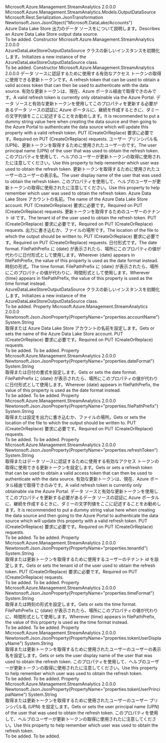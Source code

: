 <Type Name="AzureDataLakeStoreOutputDataSource" FullName="Microsoft.Azure.Management.StreamAnalytics.Models.AzureDataLakeStoreOutputDataSource">
  <TypeSignature Language="C#" Value="public class AzureDataLakeStoreOutputDataSource : Microsoft.Azure.Management.StreamAnalytics.Models.OutputDataSource" />
  <TypeSignature Language="ILAsm" Value=".class public auto ansi beforefieldinit AzureDataLakeStoreOutputDataSource extends Microsoft.Azure.Management.StreamAnalytics.Models.OutputDataSource" />
  <TypeSignature Language="DocId" Value="T:Microsoft.Azure.Management.StreamAnalytics.Models.AzureDataLakeStoreOutputDataSource" />
  <TypeSignature Language="VB.NET" Value="Public Class AzureDataLakeStoreOutputDataSource&#xA;Inherits OutputDataSource" />
  <TypeSignature Language="F#" Value="type AzureDataLakeStoreOutputDataSource = class&#xA;    inherit OutputDataSource" />
  <AssemblyInfo>
    <AssemblyName>Microsoft.Azure.Management.StreamAnalytics</AssemblyName>
    <AssemblyVersion>2.0.0.0</AssemblyVersion>
  </AssemblyInfo>
  <Base>
    <BaseTypeName>Microsoft.Azure.Management.StreamAnalytics.Models.OutputDataSource</BaseTypeName>
  </Base>
  <Interfaces />
  <Attributes>
    <Attribute>
      <AttributeName>Microsoft.Rest.Serialization.JsonTransformation</AttributeName>
    </Attribute>
    <Attribute>
      <AttributeName>Newtonsoft.Json.JsonObject("Microsoft.DataLake/Accounts")</AttributeName>
    </Attribute>
  </Attributes>
  <Docs>
    <summary>
            <span data-ttu-id="e730a-101">Azure Data Lake Store 出力のデータ ソースをについて説明します。</span><span class="sxs-lookup"><span data-stu-id="e730a-101">Describes an Azure Data Lake Store output data source.</span></span>
            </summary>
    <remarks>To be added.</remarks>
  </Docs>
  <Members>
    <Member MemberName=".ctor">
      <MemberSignature Language="C#" Value="public AzureDataLakeStoreOutputDataSource ();" />
      <MemberSignature Language="ILAsm" Value=".method public hidebysig specialname rtspecialname instance void .ctor() cil managed" />
      <MemberSignature Language="DocId" Value="M:Microsoft.Azure.Management.StreamAnalytics.Models.AzureDataLakeStoreOutputDataSource.#ctor" />
      <MemberSignature Language="VB.NET" Value="Public Sub New ()" />
      <MemberType>Constructor</MemberType>
      <AssemblyInfo>
        <AssemblyName>Microsoft.Azure.Management.StreamAnalytics</AssemblyName>
        <AssemblyVersion>2.0.0.0</AssemblyVersion>
      </AssemblyInfo>
      <Parameters />
      <Docs>
        <summary>
            <span data-ttu-id="e730a-102">AzureDataLakeStoreOutputDataSource クラスの新しいインスタンスを初期化します。</span><span class="sxs-lookup"><span data-stu-id="e730a-102">Initializes a new instance of the AzureDataLakeStoreOutputDataSource class.</span></span>
            </summary>
        <remarks>To be added.</remarks>
      </Docs>
    </Member>
    <Member MemberName=".ctor">
      <MemberSignature Language="C#" Value="public AzureDataLakeStoreOutputDataSource (string refreshToken = null, string tokenUserPrincipalName = null, string tokenUserDisplayName = null, string accountName = null, string tenantId = null, string filePathPrefix = null, string dateFormat = null, string timeFormat = null);" />
      <MemberSignature Language="ILAsm" Value=".method public hidebysig specialname rtspecialname instance void .ctor(string refreshToken, string tokenUserPrincipalName, string tokenUserDisplayName, string accountName, string tenantId, string filePathPrefix, string dateFormat, string timeFormat) cil managed" />
      <MemberSignature Language="DocId" Value="M:Microsoft.Azure.Management.StreamAnalytics.Models.AzureDataLakeStoreOutputDataSource.#ctor(System.String,System.String,System.String,System.String,System.String,System.String,System.String,System.String)" />
      <MemberSignature Language="VB.NET" Value="Public Sub New (Optional refreshToken As String = null, Optional tokenUserPrincipalName As String = null, Optional tokenUserDisplayName As String = null, Optional accountName As String = null, Optional tenantId As String = null, Optional filePathPrefix As String = null, Optional dateFormat As String = null, Optional timeFormat As String = null)" />
      <MemberSignature Language="F#" Value="new Microsoft.Azure.Management.StreamAnalytics.Models.AzureDataLakeStoreOutputDataSource : string * string * string * string * string * string * string * string -&gt; Microsoft.Azure.Management.StreamAnalytics.Models.AzureDataLakeStoreOutputDataSource" Usage="new Microsoft.Azure.Management.StreamAnalytics.Models.AzureDataLakeStoreOutputDataSource (refreshToken, tokenUserPrincipalName, tokenUserDisplayName, accountName, tenantId, filePathPrefix, dateFormat, timeFormat)" />
      <MemberType>Constructor</MemberType>
      <AssemblyInfo>
        <AssemblyName>Microsoft.Azure.Management.StreamAnalytics</AssemblyName>
        <AssemblyVersion>2.0.0.0</AssemblyVersion>
      </AssemblyInfo>
      <Parameters>
        <Parameter Name="refreshToken" Type="System.String" />
        <Parameter Name="tokenUserPrincipalName" Type="System.String" />
        <Parameter Name="tokenUserDisplayName" Type="System.String" />
        <Parameter Name="accountName" Type="System.String" />
        <Parameter Name="tenantId" Type="System.String" />
        <Parameter Name="filePathPrefix" Type="System.String" />
        <Parameter Name="dateFormat" Type="System.String" />
        <Parameter Name="timeFormat" Type="System.String" />
      </Parameters>
      <Docs>
        <param name="refreshToken"><span data-ttu-id="e730a-103">データ ソースに認証するために使用する有効なアクセス トークンの取得に使用できる更新トークンです。</span><span class="sxs-lookup"><span data-stu-id="e730a-103">A refresh token that can be used to obtain a valid access token that can then be used to authenticate with the data source.</span></span> <span data-ttu-id="e730a-104">有効な更新トークンは、現在、Azure ポータル経由で取得できのみです。</span><span class="sxs-lookup"><span data-stu-id="e730a-104">A valid refresh token is currently only obtainable via the Azure Portal.</span></span> <span data-ttu-id="e730a-105">データ ソースと有効な更新トークンを使用してこのプロパティを更新する必要があるデータ ソースの認証に Azure ポータルに、継続を作成するときに、ダミーの文字列値をここに記述することをお勧めします。</span><span class="sxs-lookup"><span data-stu-id="e730a-105">It is recommended to put a dummy string value here when creating the data source and then going to the Azure Portal to authenticate the data source which will update this property with a valid refresh token.</span></span> <span data-ttu-id="e730a-106">PUT (CreateOrReplace) 要求に必要です。</span><span class="sxs-lookup"><span data-stu-id="e730a-106">Required on PUT (CreateOrReplace) requests.</span></span></param>
        <param name="tokenUserPrincipalName"><span data-ttu-id="e730a-107">ユーザー プリンシパル名 (UPN)、更新トークンを取得するために使用されたユーザーのです。</span><span class="sxs-lookup"><span data-stu-id="e730a-107">The user principal name (UPN) of the user that was used to obtain the refresh token.</span></span> <span data-ttu-id="e730a-108">このプロパティを使用して、ヘルプのユーザーが更新トークンの取得に使用されたに注意してください。</span><span class="sxs-lookup"><span data-stu-id="e730a-108">Use this property to help remember which user was used to obtain the refresh token.</span></span></param>
        <param name="tokenUserDisplayName"><span data-ttu-id="e730a-109">更新トークンを取得するために使用されたユーザーのユーザーの表示名。</span><span class="sxs-lookup"><span data-stu-id="e730a-109">The user display name of the user that was used to obtain the refresh token.</span></span> <span data-ttu-id="e730a-110">このプロパティを使用して、ヘルプのユーザーが更新トークンの取得に使用されたに注意してください。</span><span class="sxs-lookup"><span data-stu-id="e730a-110">Use this property to help remember which user was used to obtain the refresh token.</span></span></param>
        <param name="accountName"><span data-ttu-id="e730a-111">Azure Data Lake Store アカウントの名前。</span><span class="sxs-lookup"><span data-stu-id="e730a-111">The name of the Azure Data Lake Store account.</span></span> <span data-ttu-id="e730a-112">PUT (CreateOrReplace) 要求に必要です。</span><span class="sxs-lookup"><span data-stu-id="e730a-112">Required on PUT (CreateOrReplace) requests.</span></span></param>
        <param name="tenantId"><span data-ttu-id="e730a-113">更新トークンを取得するためのユーザーのテナント id です。</span><span class="sxs-lookup"><span data-stu-id="e730a-113">The tenant id of the user used to obtain the refresh token.</span></span> <span data-ttu-id="e730a-114">PUT (CreateOrReplace) 要求に必要です。</span><span class="sxs-lookup"><span data-stu-id="e730a-114">Required on PUT (CreateOrReplace) requests.</span></span></param>
        <param name="filePathPrefix"><span data-ttu-id="e730a-115">出力に書き込むか、ファイルの場所です。</span><span class="sxs-lookup"><span data-stu-id="e730a-115">The location of the file to which the output should be written to.</span></span> <span data-ttu-id="e730a-116">PUT (CreateOrReplace) 要求に必要です。</span><span class="sxs-lookup"><span data-stu-id="e730a-116">Required on PUT (CreateOrReplace) requests.</span></span></param>
        <param name="dateFormat"><span data-ttu-id="e730a-117">日付形式です。</span><span class="sxs-lookup"><span data-stu-id="e730a-117">The date format.</span></span> <span data-ttu-id="e730a-118">FilePathPrefix に {date} が表示されたら、場所にこのプロパティの値が代わりに日付形式として使用します。</span><span class="sxs-lookup"><span data-stu-id="e730a-118">Wherever {date} appears in filePathPrefix, the value of this property is used as the date format instead.</span></span></param>
        <param name="timeFormat"><span data-ttu-id="e730a-119">時刻の形式。</span><span class="sxs-lookup"><span data-stu-id="e730a-119">The time format.</span></span> <span data-ttu-id="e730a-120">FilePathPrefix に {date} が表示されたら、場所にこのプロパティの値が代わりに、時間形式として使用します。</span><span class="sxs-lookup"><span data-stu-id="e730a-120">Wherever {time} appears in filePathPrefix, the value of this property is used as the time format instead.</span></span></param>
        <summary>
            <span data-ttu-id="e730a-121">AzureDataLakeStoreOutputDataSource クラスの新しいインスタンスを初期化します。</span><span class="sxs-lookup"><span data-stu-id="e730a-121">Initializes a new instance of the AzureDataLakeStoreOutputDataSource class.</span></span>
            </summary>
        <remarks>To be added.</remarks>
      </Docs>
    </Member>
    <Member MemberName="AccountName">
      <MemberSignature Language="C#" Value="public string AccountName { get; set; }" />
      <MemberSignature Language="ILAsm" Value=".property instance string AccountName" />
      <MemberSignature Language="DocId" Value="P:Microsoft.Azure.Management.StreamAnalytics.Models.AzureDataLakeStoreOutputDataSource.AccountName" />
      <MemberSignature Language="VB.NET" Value="Public Property AccountName As String" />
      <MemberSignature Language="F#" Value="member this.AccountName : string with get, set" Usage="Microsoft.Azure.Management.StreamAnalytics.Models.AzureDataLakeStoreOutputDataSource.AccountName" />
      <MemberType>Property</MemberType>
      <AssemblyInfo>
        <AssemblyName>Microsoft.Azure.Management.StreamAnalytics</AssemblyName>
        <AssemblyVersion>2.0.0.0</AssemblyVersion>
      </AssemblyInfo>
      <Attributes>
        <Attribute>
          <AttributeName>Newtonsoft.Json.JsonProperty(PropertyName="properties.accountName")</AttributeName>
        </Attribute>
      </Attributes>
      <ReturnValue>
        <ReturnType>System.String</ReturnType>
      </ReturnValue>
      <Docs>
        <summary>
            <span data-ttu-id="e730a-122">取得または Azure Data Lake Store アカウントの名前を設定します。</span><span class="sxs-lookup"><span data-stu-id="e730a-122">Gets or sets the name of the Azure Data Lake Store account.</span></span>
            <span data-ttu-id="e730a-123">PUT (CreateOrReplace) 要求に必要です。</span><span class="sxs-lookup"><span data-stu-id="e730a-123">Required on PUT (CreateOrReplace) requests.</span></span>
            </summary>
        <value>To be added.</value>
        <remarks>To be added.</remarks>
      </Docs>
    </Member>
    <Member MemberName="DateFormat">
      <MemberSignature Language="C#" Value="public string DateFormat { get; set; }" />
      <MemberSignature Language="ILAsm" Value=".property instance string DateFormat" />
      <MemberSignature Language="DocId" Value="P:Microsoft.Azure.Management.StreamAnalytics.Models.AzureDataLakeStoreOutputDataSource.DateFormat" />
      <MemberSignature Language="VB.NET" Value="Public Property DateFormat As String" />
      <MemberSignature Language="F#" Value="member this.DateFormat : string with get, set" Usage="Microsoft.Azure.Management.StreamAnalytics.Models.AzureDataLakeStoreOutputDataSource.DateFormat" />
      <MemberType>Property</MemberType>
      <AssemblyInfo>
        <AssemblyName>Microsoft.Azure.Management.StreamAnalytics</AssemblyName>
        <AssemblyVersion>2.0.0.0</AssemblyVersion>
      </AssemblyInfo>
      <Attributes>
        <Attribute>
          <AttributeName>Newtonsoft.Json.JsonProperty(PropertyName="properties.dateFormat")</AttributeName>
        </Attribute>
      </Attributes>
      <ReturnValue>
        <ReturnType>System.String</ReturnType>
      </ReturnValue>
      <Docs>
        <summary>
            <span data-ttu-id="e730a-124">取得または日付の書式を設定します。</span><span class="sxs-lookup"><span data-stu-id="e730a-124">Gets or sets the date format.</span></span> <span data-ttu-id="e730a-125">FilePathPrefix に {date} が表示されたら、場所にこのプロパティの値が代わりに日付形式として使用します。</span><span class="sxs-lookup"><span data-stu-id="e730a-125">Wherever {date} appears in filePathPrefix, the value of this property is used as the date format instead.</span></span>
            </summary>
        <value>To be added.</value>
        <remarks>To be added.</remarks>
      </Docs>
    </Member>
    <Member MemberName="FilePathPrefix">
      <MemberSignature Language="C#" Value="public string FilePathPrefix { get; set; }" />
      <MemberSignature Language="ILAsm" Value=".property instance string FilePathPrefix" />
      <MemberSignature Language="DocId" Value="P:Microsoft.Azure.Management.StreamAnalytics.Models.AzureDataLakeStoreOutputDataSource.FilePathPrefix" />
      <MemberSignature Language="VB.NET" Value="Public Property FilePathPrefix As String" />
      <MemberSignature Language="F#" Value="member this.FilePathPrefix : string with get, set" Usage="Microsoft.Azure.Management.StreamAnalytics.Models.AzureDataLakeStoreOutputDataSource.FilePathPrefix" />
      <MemberType>Property</MemberType>
      <AssemblyInfo>
        <AssemblyName>Microsoft.Azure.Management.StreamAnalytics</AssemblyName>
        <AssemblyVersion>2.0.0.0</AssemblyVersion>
      </AssemblyInfo>
      <Attributes>
        <Attribute>
          <AttributeName>Newtonsoft.Json.JsonProperty(PropertyName="properties.filePathPrefix")</AttributeName>
        </Attribute>
      </Attributes>
      <ReturnValue>
        <ReturnType>System.String</ReturnType>
      </ReturnValue>
      <Docs>
        <summary>
            <span data-ttu-id="e730a-126">取得または設定を出力に書き込むか、ファイルの場所。</span><span class="sxs-lookup"><span data-stu-id="e730a-126">Gets or sets the location of the file to which the output should be written to.</span></span> <span data-ttu-id="e730a-127">PUT (CreateOrReplace) 要求に必要です。</span><span class="sxs-lookup"><span data-stu-id="e730a-127">Required on PUT (CreateOrReplace) requests.</span></span>
            </summary>
        <value>To be added.</value>
        <remarks>To be added.</remarks>
      </Docs>
    </Member>
    <Member MemberName="RefreshToken">
      <MemberSignature Language="C#" Value="public string RefreshToken { get; set; }" />
      <MemberSignature Language="ILAsm" Value=".property instance string RefreshToken" />
      <MemberSignature Language="DocId" Value="P:Microsoft.Azure.Management.StreamAnalytics.Models.AzureDataLakeStoreOutputDataSource.RefreshToken" />
      <MemberSignature Language="VB.NET" Value="Public Property RefreshToken As String" />
      <MemberSignature Language="F#" Value="member this.RefreshToken : string with get, set" Usage="Microsoft.Azure.Management.StreamAnalytics.Models.AzureDataLakeStoreOutputDataSource.RefreshToken" />
      <MemberType>Property</MemberType>
      <AssemblyInfo>
        <AssemblyName>Microsoft.Azure.Management.StreamAnalytics</AssemblyName>
        <AssemblyVersion>2.0.0.0</AssemblyVersion>
      </AssemblyInfo>
      <Attributes>
        <Attribute>
          <AttributeName>Newtonsoft.Json.JsonProperty(PropertyName="properties.refreshToken")</AttributeName>
        </Attribute>
      </Attributes>
      <ReturnValue>
        <ReturnType>System.String</ReturnType>
      </ReturnValue>
      <Docs>
        <summary>
            <span data-ttu-id="e730a-128">取得またはデータ ソースに認証するために使用する有効なアクセス トークンの取得に使用できる更新トークンを設定します。</span><span class="sxs-lookup"><span data-stu-id="e730a-128">Gets or sets a refresh token that can be used to obtain a valid access token that can then be used to authenticate with the data source.</span></span> <span data-ttu-id="e730a-129">有効な更新トークンは、現在、Azure ポータル経由で取得できのみです。</span><span class="sxs-lookup"><span data-stu-id="e730a-129">A valid refresh token is currently only obtainable via the Azure Portal.</span></span> <span data-ttu-id="e730a-130">データ ソースと有効な更新トークンを使用してこのプロパティを更新する必要があるデータ ソースの認証に Azure ポータルに、継続を作成するときに、ダミーの文字列値をここに記述することをお勧めします。</span><span class="sxs-lookup"><span data-stu-id="e730a-130">It is recommended to put a dummy string value here when creating the data source and then going to the Azure Portal to authenticate the data source which will update this property with a valid refresh token.</span></span> <span data-ttu-id="e730a-131">PUT (CreateOrReplace) 要求に必要です。</span><span class="sxs-lookup"><span data-stu-id="e730a-131">Required on PUT (CreateOrReplace) requests.</span></span>
            </summary>
        <value>To be added.</value>
        <remarks>To be added.</remarks>
      </Docs>
    </Member>
    <Member MemberName="TenantId">
      <MemberSignature Language="C#" Value="public string TenantId { get; set; }" />
      <MemberSignature Language="ILAsm" Value=".property instance string TenantId" />
      <MemberSignature Language="DocId" Value="P:Microsoft.Azure.Management.StreamAnalytics.Models.AzureDataLakeStoreOutputDataSource.TenantId" />
      <MemberSignature Language="VB.NET" Value="Public Property TenantId As String" />
      <MemberSignature Language="F#" Value="member this.TenantId : string with get, set" Usage="Microsoft.Azure.Management.StreamAnalytics.Models.AzureDataLakeStoreOutputDataSource.TenantId" />
      <MemberType>Property</MemberType>
      <AssemblyInfo>
        <AssemblyName>Microsoft.Azure.Management.StreamAnalytics</AssemblyName>
        <AssemblyVersion>2.0.0.0</AssemblyVersion>
      </AssemblyInfo>
      <Attributes>
        <Attribute>
          <AttributeName>Newtonsoft.Json.JsonProperty(PropertyName="properties.tenantId")</AttributeName>
        </Attribute>
      </Attributes>
      <ReturnValue>
        <ReturnType>System.String</ReturnType>
      </ReturnValue>
      <Docs>
        <summary>
            <span data-ttu-id="e730a-132">取得または更新トークンを取得するために使用するユーザーのテナント id を設定します。</span><span class="sxs-lookup"><span data-stu-id="e730a-132">Gets or sets the tenant id of the user used to obtain the refresh token.</span></span> <span data-ttu-id="e730a-133">PUT (CreateOrReplace) 要求に必要です。</span><span class="sxs-lookup"><span data-stu-id="e730a-133">Required on PUT (CreateOrReplace) requests.</span></span>
            </summary>
        <value>To be added.</value>
        <remarks>To be added.</remarks>
      </Docs>
    </Member>
    <Member MemberName="TimeFormat">
      <MemberSignature Language="C#" Value="public string TimeFormat { get; set; }" />
      <MemberSignature Language="ILAsm" Value=".property instance string TimeFormat" />
      <MemberSignature Language="DocId" Value="P:Microsoft.Azure.Management.StreamAnalytics.Models.AzureDataLakeStoreOutputDataSource.TimeFormat" />
      <MemberSignature Language="VB.NET" Value="Public Property TimeFormat As String" />
      <MemberSignature Language="F#" Value="member this.TimeFormat : string with get, set" Usage="Microsoft.Azure.Management.StreamAnalytics.Models.AzureDataLakeStoreOutputDataSource.TimeFormat" />
      <MemberType>Property</MemberType>
      <AssemblyInfo>
        <AssemblyName>Microsoft.Azure.Management.StreamAnalytics</AssemblyName>
        <AssemblyVersion>2.0.0.0</AssemblyVersion>
      </AssemblyInfo>
      <Attributes>
        <Attribute>
          <AttributeName>Newtonsoft.Json.JsonProperty(PropertyName="properties.timeFormat")</AttributeName>
        </Attribute>
      </Attributes>
      <ReturnValue>
        <ReturnType>System.String</ReturnType>
      </ReturnValue>
      <Docs>
        <summary>
            <span data-ttu-id="e730a-134">取得または時刻の形式を設定します。</span><span class="sxs-lookup"><span data-stu-id="e730a-134">Gets or sets the time format.</span></span> <span data-ttu-id="e730a-135">FilePathPrefix に {date} が表示されたら、場所にこのプロパティの値が代わりに、時間形式として使用します。</span><span class="sxs-lookup"><span data-stu-id="e730a-135">Wherever {time} appears in filePathPrefix, the value of this property is used as the time format instead.</span></span>
            </summary>
        <value>To be added.</value>
        <remarks>To be added.</remarks>
      </Docs>
    </Member>
    <Member MemberName="TokenUserDisplayName">
      <MemberSignature Language="C#" Value="public string TokenUserDisplayName { get; set; }" />
      <MemberSignature Language="ILAsm" Value=".property instance string TokenUserDisplayName" />
      <MemberSignature Language="DocId" Value="P:Microsoft.Azure.Management.StreamAnalytics.Models.AzureDataLakeStoreOutputDataSource.TokenUserDisplayName" />
      <MemberSignature Language="VB.NET" Value="Public Property TokenUserDisplayName As String" />
      <MemberSignature Language="F#" Value="member this.TokenUserDisplayName : string with get, set" Usage="Microsoft.Azure.Management.StreamAnalytics.Models.AzureDataLakeStoreOutputDataSource.TokenUserDisplayName" />
      <MemberType>Property</MemberType>
      <AssemblyInfo>
        <AssemblyName>Microsoft.Azure.Management.StreamAnalytics</AssemblyName>
        <AssemblyVersion>2.0.0.0</AssemblyVersion>
      </AssemblyInfo>
      <Attributes>
        <Attribute>
          <AttributeName>Newtonsoft.Json.JsonProperty(PropertyName="properties.tokenUserDisplayName")</AttributeName>
        </Attribute>
      </Attributes>
      <ReturnValue>
        <ReturnType>System.String</ReturnType>
      </ReturnValue>
      <Docs>
        <summary>
            <span data-ttu-id="e730a-136">取得または更新トークンを取得するために使用されたユーザーのユーザーの表示名を設定します。</span><span class="sxs-lookup"><span data-stu-id="e730a-136">Gets or sets the user display name of the user that was used to obtain the refresh token.</span></span> <span data-ttu-id="e730a-137">このプロパティを使用して、ヘルプのユーザーが更新トークンの取得に使用されたに注意してください。</span><span class="sxs-lookup"><span data-stu-id="e730a-137">Use this property to help remember which user was used to obtain the refresh token.</span></span>
            </summary>
        <value>To be added.</value>
        <remarks>To be added.</remarks>
      </Docs>
    </Member>
    <Member MemberName="TokenUserPrincipalName">
      <MemberSignature Language="C#" Value="public string TokenUserPrincipalName { get; set; }" />
      <MemberSignature Language="ILAsm" Value=".property instance string TokenUserPrincipalName" />
      <MemberSignature Language="DocId" Value="P:Microsoft.Azure.Management.StreamAnalytics.Models.AzureDataLakeStoreOutputDataSource.TokenUserPrincipalName" />
      <MemberSignature Language="VB.NET" Value="Public Property TokenUserPrincipalName As String" />
      <MemberSignature Language="F#" Value="member this.TokenUserPrincipalName : string with get, set" Usage="Microsoft.Azure.Management.StreamAnalytics.Models.AzureDataLakeStoreOutputDataSource.TokenUserPrincipalName" />
      <MemberType>Property</MemberType>
      <AssemblyInfo>
        <AssemblyName>Microsoft.Azure.Management.StreamAnalytics</AssemblyName>
        <AssemblyVersion>2.0.0.0</AssemblyVersion>
      </AssemblyInfo>
      <Attributes>
        <Attribute>
          <AttributeName>Newtonsoft.Json.JsonProperty(PropertyName="properties.tokenUserPrincipalName")</AttributeName>
        </Attribute>
      </Attributes>
      <ReturnValue>
        <ReturnType>System.String</ReturnType>
      </ReturnValue>
      <Docs>
        <summary>
            <span data-ttu-id="e730a-138">取得または更新トークンを取得するために使用されたユーザーのユーザー プリンシパル名 (UPN) を設定します。</span><span class="sxs-lookup"><span data-stu-id="e730a-138">Gets or sets the user principal name (UPN) of the user that was used to obtain the refresh token.</span></span> <span data-ttu-id="e730a-139">このプロパティを使用して、ヘルプのユーザーが更新トークンの取得に使用されたに注意してください。</span><span class="sxs-lookup"><span data-stu-id="e730a-139">Use this property to help remember which user was used to obtain the refresh token.</span></span>
            </summary>
        <value>To be added.</value>
        <remarks>To be added.</remarks>
      </Docs>
    </Member>
  </Members>
</Type>